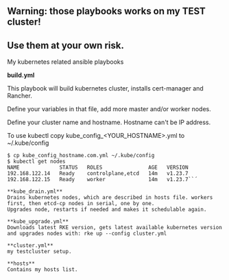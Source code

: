 ## Warning: those playbooks works on my TEST cluster! 
## Use them at your own risk.

My kubernetes related ansible playbooks

**build.yml**

This playbook will build kubernetes cluster, installs cert-manager and Rancher.

Define your variables in that file, add more master and/or worker nodes.

Define your cluster name and hostname. Hostname can't be IP address.

To use kubectl copy kube_config_<YOUR_HOSTNAME>.yml to ~/.kube/config
```
$ cp kube_config_hostname.com.yml ~/.kube/config 
$ kubectl get nodes
NAME             STATUS   ROLES               AGE   VERSION
192.168.122.14   Ready    controlplane,etcd   14m   v1.23.7
192.168.122.15   Ready    worker              14m   v1.23.7``´

**kube_drain.yml**
Drains kubernetes nodes, which are described in hosts file. workers first, then etcd-cp nodes in serial, one by one.
Upgrades node, restarts if needed and makes it schedulable again.

**kube_upgrade.yml**
Downloads latest RKE version, gets latest available kubernetes version and upgrades nodes with: rke up --config cluster.yml

**cluster.yml**
my testcluster setup.

**hosts**
Contains my hosts list.
